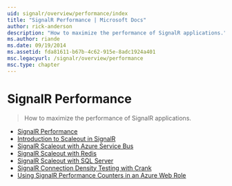 ```yaml
---
uid: signalr/overview/performance/index
title: "SignalR Performance | Microsoft Docs"
author: rick-anderson
description: "How to maximize the performance of SignalR applications."
ms.author: riande
ms.date: 09/19/2014
ms.assetid: fda81611-b67b-4c62-915e-8adc1924a401
msc.legacyurl: /signalr/overview/performance
msc.type: chapter
---
```

SignalR Performance
====================
> How to maximize the performance of SignalR applications.


- [SignalR Performance](signalr-performance.md)
- [Introduction to Scaleout in SignalR](scaleout-in-signalr.md)
- [SignalR Scaleout with Azure Service Bus](scaleout-with-windows-azure-service-bus.md)
- [SignalR Scaleout with Redis](scaleout-with-redis.md)
- [SignalR Scaleout with SQL Server](scaleout-with-sql-server.md)
- [SignalR Connection Density Testing with Crank](signalr-connection-density-testing-with-crank.md)
- [Using SignalR Performance Counters in an Azure Web Role](using-signalr-performance-counters-in-an-azure-web-role.md)
